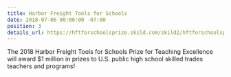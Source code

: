 ```yaml
---
title: Harbor Freight Tools for Schools
date: 2018-07-06 00:00:00 -07:00
position: 3
details_url: https://hftforschoolsprize.skild.com/skild2/hftforschoolsprize/loginPage.action=
---
```


The 2018 Harbor Freight Tools for Schools Prize for Teaching Excellence will award $1 million in prizes to U.S. public high school skilled trades teachers and programs!

